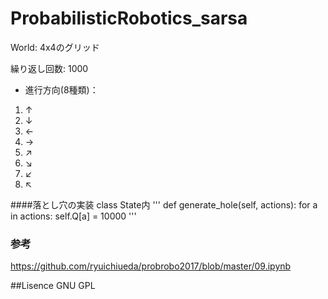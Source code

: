 # ProbabilisticRobotics_sarsa
World: 4x4のグリッド
  
繰り返し回数: 1000

- 進行方向(8種類)：
1. ↑
2. ↓
3. ←
4. →
5. ↗
6. ↘
7. ↙
8. ↖

####落とし穴の実装
class State内
'''
def generate_hole(self, actions):
    for a in actions:
        self.Q[a] = 10000
'''

### 参考
https://github.com/ryuichiueda/probrobo2017/blob/master/09.ipynb

##Lisence
GNU GPL
